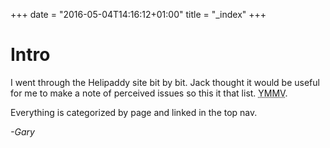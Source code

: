+++
date = "2016-05-04T14:16:12+01:00"
title = "_index"
+++

# Intro

I went through the Helipaddy site bit by bit. Jack thought it would be useful for me to make a note of perceived issues so this it that list. <abbr title="Your Mileage May Vary">YMMV</abbr>.

Everything is categorized by page and linked in the top nav.

*-Gary*

